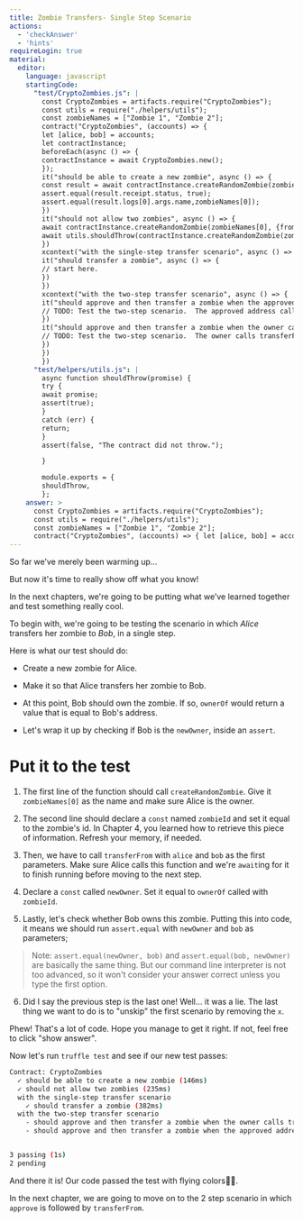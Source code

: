 ```yaml
---
title: Zombie Transfers- Single Step Scenario
actions:
  - 'checkAnswer'
  - 'hints'
requireLogin: true
material:
  editor:
    language: javascript
    startingCode:
      "test/CryptoZombies.js": |
        const CryptoZombies = artifacts.require("CryptoZombies");
        const utils = require("./helpers/utils");
        const zombieNames = ["Zombie 1", "Zombie 2"];
        contract("CryptoZombies", (accounts) => {
        let [alice, bob] = accounts;
        let contractInstance;
        beforeEach(async () => {
        contractInstance = await CryptoZombies.new();
        });
        it("should be able to create a new zombie", async () => {
        const result = await contractInstance.createRandomZombie(zombieNames[0], {from: alice});
        assert.equal(result.receipt.status, true);
        assert.equal(result.logs[0].args.name,zombieNames[0]);
        })
        it("should not allow two zombies", async () => {
        await contractInstance.createRandomZombie(zombieNames[0], {from: alice});
        await utils.shouldThrow(contractInstance.createRandomZombie(zombieNames[1], {from: alice}));
        })
        xcontext("with the single-step transfer scenario", async () => {
        it("should transfer a zombie", async () => {
        // start here.
        })
        })
        xcontext("with the two-step transfer scenario", async () => {
        it("should approve and then transfer a zombie when the approved address calls transferForm", async () => {
        // TODO: Test the two-step scenario.  The approved address calls transferFrom
        })
        it("should approve and then transfer a zombie when the owner calls transferForm", async () => {
        // TODO: Test the two-step scenario.  The owner calls transferFrom
        })
        })
        })
      "test/helpers/utils.js": |
        async function shouldThrow(promise) {
        try {
        await promise;
        assert(true);
        }
        catch (err) {
        return;
        }
        assert(false, "The contract did not throw.");

        }

        module.exports = {
        shouldThrow,
        };
    answer: >
      const CryptoZombies = artifacts.require("CryptoZombies");
      const utils = require("./helpers/utils");
      const zombieNames = ["Zombie 1", "Zombie 2"];
      contract("CryptoZombies", (accounts) => { let [alice, bob] = accounts; let contractInstance; beforeEach(async () => { contractInstance = await CryptoZombies.new(); }); it("should be able to create a new zombie", async () => { const result = await contractInstance.createRandomZombie(zombieNames[0], {from: alice}); assert.equal(result.receipt.status, true); assert.equal(result.logs[0].args.name,zombieNames[0]); }) it("should not allow two zombies", async () => { await contractInstance.createRandomZombie(zombieNames[0], {from: alice}); await utils.shouldThrow(contractInstance.createRandomZombie(zombieNames[1], {from: alice})); }) context("with the single-step transfer scenario", async () => { it("should transfer a zombie", async () => { const result = await contractInstance.createRandomZombie(zombieNames[0], {from: alice}); const zombieId = result.logs[0].args.zombieId.toNumber(); await contractInstance.transferFrom(alice, bob, zombieId, {from: alice}); const newOwner = await contractInstance.ownerOf(zombieId); assert.equal(newOwner, bob); }) }) xcontext("with the two-step transfer scenario", async () => { it("should approve and then transfer a zombie when the approved address calls transferForm", async () => { // TODO: Test the two-step scenario.  The approved address calls transferFrom }) it("should approve and then transfer a zombie when the owner calls transferForm", async () => { // TODO: Test the two-step scenario.  The owner calls transferFrom }) }) })
---
```


So far we’ve merely been warming up...

But now it's time to really show off what you know!

In the next chapters, we're going to be putting what we’ve learned together and test something really cool.

To begin with, we're going to be testing the scenario in which _Alice_ transfers her zombie to _Bob_, in a single step.

Here is what our test should do:

-   Create a new zombie for Alice.

-   Make it so that Alice transfers her zombie to Bob.

-   At this point, Bob should own the zombie. If so, `ownerOf` would return a value that is equal to Bob's address.

-   Let's wrap it up by checking if Bob is the `newOwner`, inside an `assert`.


# Put it to the test

1.  The first line of the function should call `createRandomZombie`. Give it `zombieNames[0]` as the name and make sure Alice is the owner.

2.  The second line should declare a `const` named `zombieId` and set it equal to the zombie's id. In Chapter 4, you learned how to retrieve this piece of information. Refresh your memory, if needed.

3.  Then, we have to call `transferFrom` with `alice` and `bob` as the first parameters. Make sure Alice calls this function and we're `await`ing for it to finish running before moving to the next step.

4.  Declare a `const` called `newOwner`. Set it equal to `ownerOf` called with `zombieId`.

5.  Lastly, let's check whether Bob owns this zombie. Putting this into code, it means we should run `assert.equal` with `newOwner` and  `bob` as parameters;
> Note: `assert.equal(newOwner, bob)` and `assert.equal(bob, newOwner)` are basically the same thing. But our command line interpreter is not too advanced, so it won't consider your answer correct unless you type the first option.

6. Did I say the previous step is the last one! Well... it was a lie. The last thing we want to do is to "unskip" the first scenario by removing the `x`.

Phew! That's a lot of code. Hope you manage to get it right. If not, feel free to click "show answer".


Now let's run `truffle test` and see if our new test passes:

```bash
Contract: CryptoZombies
  ✓ should be able to create a new zombie (146ms)
  ✓ should not allow two zombies (235ms)
  with the single-step transfer scenario
    ✓ should transfer a zombie (382ms)
  with the two-step transfer scenario
    - should approve and then transfer a zombie when the owner calls transferForm
    - should approve and then transfer a zombie when the approved address calls transferForm


3 passing (1s)
2 pending
```

And there it is! Our code passed the test with flying colors👏🏻.

In the next chapter, we are going to move on to the 2 step scenario in which `approve` is followed by `transferFrom`.
